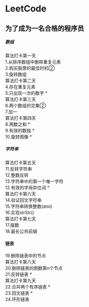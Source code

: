 # LeetCode
## 为了成为一名合格的程序员
##### 数组
算法打卡第一天<br/>
1.从排序数组中删除重复元素<br/>
2.购买股票的最佳时机②<br/>
3.旋转数组<br/>
算法打卡第二天<br/>
4.存在重复元素<br/>
5.只出现一次的数字 *<br/>
算法打卡第三天<br/>
6.两个数组的交集②<br/>
7.加一<br/>
算法打卡第四天<br/>
8.两数之和 *<br/>
9.有效的数独 *<br/>
10.旋转图像 *<br/>
##### 字符串
算法打卡第五天<br/>
11.反转字符串<br/>
12.整数反转<br/>
13.字符串中的第一个唯一字符<br/>
12.有效的字母异位词 *<br/>
算法打卡第六天<br/>
14.验证回文字符串<br/>
15.字符串转换整数(atoi)<br/>
16.实现strStr()<br/>
算法打卡第七天<br/>
17.报数<br/>
18.最长公共前缀<br/>
#### 链表
19.删除链表中的节点<br/>
算法打卡第八天<br/>
20.删除链表的倒数第n个节点<br/>
21.反转链表 *<br/>
算法打卡第九天<br/>
22.合并两个有序链表 *<br/>
23.回文链表 *<br/>
24.环形链表<br/>